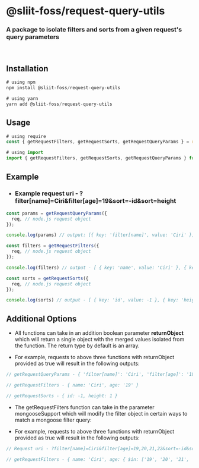 # @sliit-foss/request-query-utils

### A package to isolate filters and sorts from a given request's query parameters

<br/>

## Installation

```js
# using npm
npm install @sliit-foss/request-query-utils

# using yarn
yarn add @sliit-foss/request-query-utils
```

## Usage

```js
# using require
const { getRequestFilters, getRequestSorts, getRequestQueryParams } = require("@sliit-foss/request-query-utils");

# using import
import { getRequestFilters, getRequestSorts, getRequestQueryParams } from "@sliit-foss/request-query-utils";
```

## Example<br/>

- ### Example request uri - ?filter[name]=Ciri&filter[age]=19&sort=-id&sort=height
```js
const params = getRequestQueryParams({
  req, // node.js request object
});

console.log(params) // output: [{ key: 'filter[name]', value: 'Ciri' }, { key: 'filter[age]', value: '19' }, { key: 'sort', value: '-id' }, { key: 'sort', value: 'height' } ]

const filters = getRequestFilters({
  req, // node.js request object
});

console.log(filters) // output - [ { key: 'name', value: 'Ciri' }, { key: 'age', value: '19' } ]

const sorts = getRequestSorts({
  req, // node.js request object
});

console.log(sorts) // output - [ { key: 'id', value: -1 }, { key: 'height', value: 1 } ]
```

## Additional Options

- All functions can take in an addition boolean parameter **returnObject** which will return a single object with the merged values isolated from the function. The return type by default is an array.

- For example, requests to above three functions with returnObject provided as true will result in the following outputs:
```js
// getRequestQueryParams - { 'filter[name]': 'Ciri', 'filter[age]': '19', sort: '-id', 'sort-1652632797392': 'height'  }

// getRequestFilters - { name: 'Ciri', age: '19' }

// getRequestSorts - { id: -1, height: 1 }
```
- The getRequestFilters function can take in the parameter mongooseSupport which will modify the filter object in certain ways to match a mongoose filter query:

- For example, requests to above three functions with returnObject provided as true will result in the following outputs:
```js
// Request uri - ?filter[name]=Ciri&filter[age]=19,20,21,22&sort=-id&sort=height

// getRequestFilters - { name: 'Ciri', age: { $in: ['19', '20', '21', '22'] } }
```